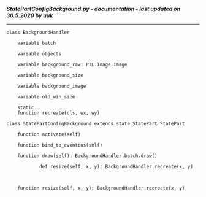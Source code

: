 ***StatePartConfigBackground.py - documentation - last updated on 30.5.2020 by uuk***
___

    class BackgroundHandler

        variable batch

        variable objects

        variable background_raw: PIL.Image.Image

        variable background_size

        variable background_image

        variable old_win_size

        static
        function recreate(cls, wx, wy)

    class StatePartConfigBackground extends state.StatePart.StatePart

        function activate(self)

        function bind_to_eventbus(self)

        function draw(self): BackgroundHandler.batch.draw()
                
                def resize(self, x, y): BackgroundHandler.recreate(x, y)
                
                

        function resize(self, x, y): BackgroundHandler.recreate(x, y)
                
                